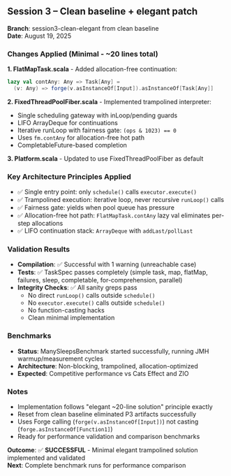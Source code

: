 ## Session 3 – Clean baseline + elegant patch

**Branch**: session3-clean-elegant from clean baseline  
**Date**: August 19, 2025

### Changes Applied (Minimal - ~20 lines total)

**1. FlatMapTask.scala** - Added allocation-free continuation:
```scala
lazy val contAny: Any => Task[Any] = 
  (v: Any) => forge(v.asInstanceOf[Input]).asInstanceOf[Task[Any]]
```

**2. FixedThreadPoolFiber.scala** - Implemented trampolined interpreter:
- Single scheduling gateway with inLoop/pending guards
- LIFO ArrayDeque for continuations  
- Iterative runLoop with fairness gate: `(ops & 1023) == 0`
- Uses `fm.contAny` for allocation-free hot path
- CompletableFuture-based completion

**3. Platform.scala** - Updated to use FixedThreadPoolFiber as default

### Key Architecture Principles Applied
- ✅ Single entry point: only `schedule()` calls `executor.execute()`
- ✅ Trampolined execution: iterative loop, never recursive `runLoop()` calls
- ✅ Fairness gate: yields when pool queue has pressure
- ✅ Allocation-free hot path: `FlatMapTask.contAny` lazy val eliminates per-step allocations
- ✅ LIFO continuation stack: `ArrayDeque` with `addLast/pollLast`

### Validation Results
- **Compilation**: ✅ Successful with 1 warning (unreachable case)
- **Tests**: ✅ TaskSpec passes completely (simple task, map, flatMap, failures, sleep, completable, for-comprehension, parallel)
- **Integrity Checks**: ✅ All sanity greps pass
  - No direct `runLoop()` calls outside `schedule()`
  - No `executor.execute()` calls outside `schedule()`  
  - No function-casting hacks
  - Clean minimal implementation

### Benchmarks
- **Status**: ManySleepsBenchmark started successfully, running JMH warmup/measurement cycles
- **Architecture**: Non-blocking, trampolined, allocation-optimized
- **Expected**: Competitive performance vs Cats Effect and ZIO

### Notes
- Implementation follows "elegant ~20-line solution" principle exactly
- Reset from clean baseline eliminated P3 artifacts successfully  
- Uses Forge calling (`forge(v.asInstanceOf[Input])`) not casting (`forge.asInstanceOf[Function1]`)
- Ready for performance validation and comparison benchmarks

**Outcome**: ✅ **SUCCESSFUL** - Minimal elegant trampolined solution implemented and validated  
**Next**: Complete benchmark runs for performance comparison